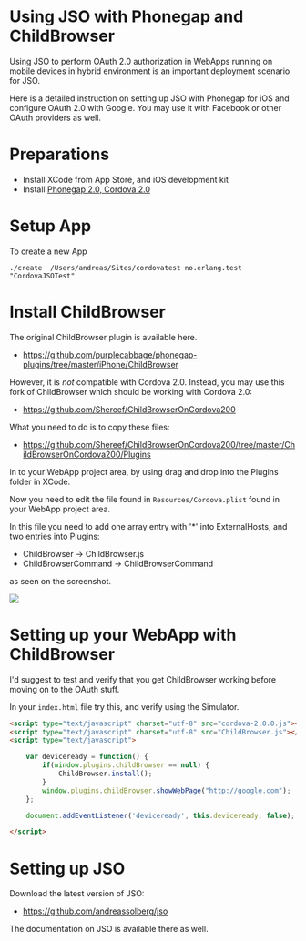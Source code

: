 # Using JSO with Phonegap and ChildBrowser

Using JSO to perform OAuth 2.0 authorization in WebApps running on mobile devices in hybrid environment is an important deployment scenario for JSO.

Here is a detailed instruction on setting up JSO with Phonegap for iOS and configure OAuth 2.0 with Google. You may use it with Facebook or other OAuth providers as well.


# Preparations

* Install XCode from App Store, and iOS development kit
* Install [Phonegap 2.0, Cordova 2.0](http://phonegap.com/download)


# Setup App

To create a new App

	./create  /Users/andreas/Sites/cordovatest no.erlang.test "CordovaJSOTest"

# Install ChildBrowser

The original ChildBrowser plugin is available here.

* <https://github.com/purplecabbage/phonegap-plugins/tree/master/iPhone/ChildBrowser>

However, it is *not* compatible with Cordova 2.0. Instead, you may use this fork of ChildBrowser which should be working with Cordova 2.0:

* <https://github.com/Shereef/ChildBrowserOnCordova200>

What you need to do is to copy these files:

* <https://github.com/Shereef/ChildBrowserOnCordova200/tree/master/ChildBrowserOnCordova200/Plugins>

in to your WebApp project area, by using drag and drop into the Plugins folder in XCode.

Now you need to edit the file found in ``Resources/Cordova.plist`` found in your WebApp project area.

In this file you need to add one array entry with '*' into ExternalHosts, and two entries into Plugins:

* ChildBrowser -> ChildBrowser.js
* ChildBrowserCommand -> ChildBrowserCommand

as seen on the screenshot.


![](http://clippings.erlang.no/ZZ6D3C032F.jpg)


# Setting up your WebApp with ChildBrowser


I'd suggest to test and verify that you get ChildBrowser working before moving on to the OAuth stuff.

In your ``index.html`` file try this, and verify using the Simulator.

```html
<script type="text/javascript" charset="utf-8" src="cordova-2.0.0.js"></script>
<script type="text/javascript" charset="utf-8" src="ChildBrowser.js"></script>
<script type="text/javascript">

	var deviceready = function() {
		if(window.plugins.childBrowser == null) {
			ChildBrowser.install();
		}
		window.plugins.childBrowser.showWebPage("http://google.com");
	};

	document.addEventListener('deviceready', this.deviceready, false);

</script>
```

# Setting up JSO

Download the latest version of JSO:

* <https://github.com/andreassolberg/jso>

The documentation on JSO is available there as well.












